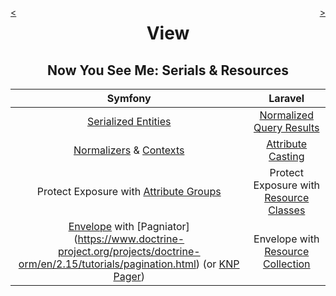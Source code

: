 <div style="float: right;">

[>](./index-3.md)

</div>
<div style="float: left;">

[<](./view-4.md)

</div>

<center>

View
====

Now You See Me: Serials & Resources
-----------------------------------

</center>

Symfony | Laravel
:---:|:---:
[Serialized Entities](https://symfony.com/doc/current/controller.html#returning-json-response) | [Normalized Query Results](https://laravel.com/docs/10.x/eloquent-serialization#serializing-to-json)
[Normalizers](https://symfony.com/doc/current/components/serializer.html#component-serializer-normalizers) & [Contexts](https://symfony.com/doc/current/serializer.html#serializer-context) | [Attribute Casting](https://laravel.com/docs/10.x/eloquent-mutators#attribute-casting)
Protect Exposure with [Attribute Groups](https://symfony.com/doc/current/serializer.html#using-serialization-groups-attributes) | Protect Exposure with [Resource Classes](https://laravel.com/docs/10.x/eloquent-resources#concept-overview)
[Envelope](https://github.com/greenhollow/symfony-demo/commit/5bf8938fc2577fe54282bf04295c648e68d653f5#diff-6d2c2e13a78456c1326b562771c8ee919ec95d8688a79edc6e79930fe22337c1R13) with [Pagniator] (https://www.doctrine-project.org/projects/doctrine-orm/en/2.15/tutorials/pagination.html) (or [KNP Pager](https://github.com/KnpLabs/knp-components/blob/master/docs/pager/usage.md#rendering-pagination)) | Envelope with [Resource Collection](https://laravel.com/docs/8.x/eloquent-resources#adding-meta-data)
